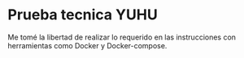 # Prueba tecnica YUHU

Me tomé la libertad de realizar lo requerido en las instrucciones con herramientas como Docker y Docker-compose.

